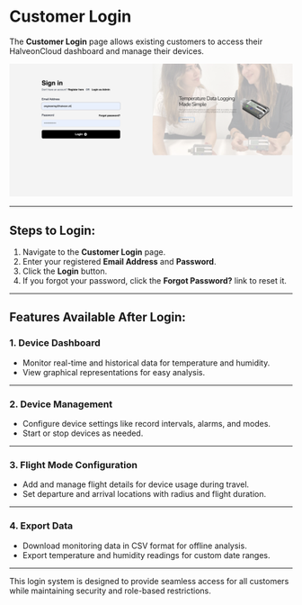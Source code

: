 # Customer Login

The **Customer Login** page allows existing customers to access their HalveonCloud dashboard and manage their devices.

![Customer Login](../../static/img/customer_login2.png)

---

## Steps to Login:

1. Navigate to the **Customer Login** page.
2. Enter your registered **Email Address** and **Password**.
3. Click the **Login** button.
4. If you forgot your password, click the **Forgot Password?** link to reset it.

---

## Features Available After Login:

### 1. Device Dashboard
- Monitor real-time and historical data for temperature and humidity.
- View graphical representations for easy analysis.


---

### 2. Device Management
- Configure device settings like record intervals, alarms, and modes.
- Start or stop devices as needed.

---

### 3. Flight Mode Configuration
- Add and manage flight details for device usage during travel.
- Set departure and arrival locations with radius and flight duration.

---

### 4. Export Data
- Download monitoring data in CSV format for offline analysis.
- Export temperature and humidity readings for custom date ranges.

---

This login system is designed to provide seamless access for all customers while maintaining security and role-based restrictions.
